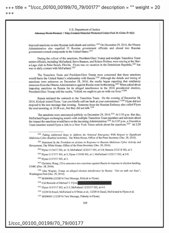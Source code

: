 +++
title = "1/ccc_00100_00199/70_79/00177"
description = ""
weight = 20
+++

<table style="border:2px solid black;max-width:800px;max-height:800px;" 
><tr><td>
<img class="center-fit-jpg"
src="/jpg_/jpg_mueller_report_searchable_177.jpg">
1/ccc_00100_00199/70_79/00177
</img></td></tr></table>
